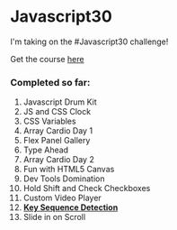 # Javascript30 

I'm taking on the #Javascript30 challenge! 

Get the course [here](https://javascript30.com/)

### Completed so far: 
1. Javascript Drum Kit 
2. JS and CSS Clock 
3. CSS Variables
4. Array Cardio Day 1
5. Flex Panel Gallery
6. Type Ahead
7. Array Cardio Day 2
8. Fun with HTML5 Canvas
9. Dev Tools Domination
10. Hold Shift and Check Checkboxes
11. Custom Video Player 
12. [**Key Sequence Detection**](https://github.com/megfh/magic)
13. Slide in on Scroll 